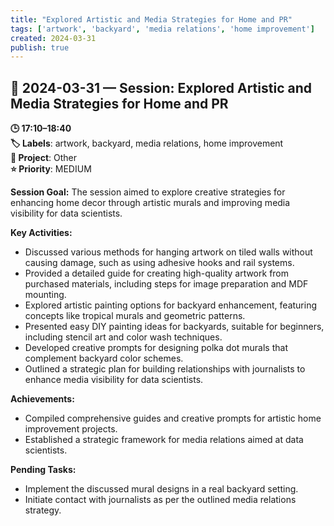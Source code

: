 ```yaml
---
title: "Explored Artistic and Media Strategies for Home and PR"
tags: ['artwork', 'backyard', 'media relations', 'home improvement']
created: 2024-03-31
publish: true
---
```


## 📅 2024-03-31 — Session: Explored Artistic and Media Strategies for Home and PR

**🕒 17:10–18:40**  
**🏷️ Labels**: artwork, backyard, media relations, home improvement  
**📂 Project**: Other  
**⭐ Priority**: MEDIUM  


**Session Goal:**
The session aimed to explore creative strategies for enhancing home decor through artistic murals and improving media visibility for data scientists.

**Key Activities:**
- Discussed various methods for hanging artwork on tiled walls without causing damage, such as using adhesive hooks and rail systems.
- Provided a detailed guide for creating high-quality artwork from purchased materials, including steps for image preparation and MDF mounting.
- Explored artistic painting options for backyard enhancement, featuring concepts like tropical murals and geometric patterns.
- Presented easy DIY painting ideas for backyards, suitable for beginners, including stencil art and color wash techniques.
- Developed creative prompts for designing polka dot murals that complement backyard color schemes.
- Outlined a strategic plan for building relationships with journalists to enhance media visibility for data scientists.

**Achievements:**
- Compiled comprehensive guides and creative prompts for artistic home improvement projects.
- Established a strategic framework for media relations aimed at data scientists.

**Pending Tasks:**
- Implement the discussed mural designs in a real backyard setting.
- Initiate contact with journalists as per the outlined media relations strategy.
